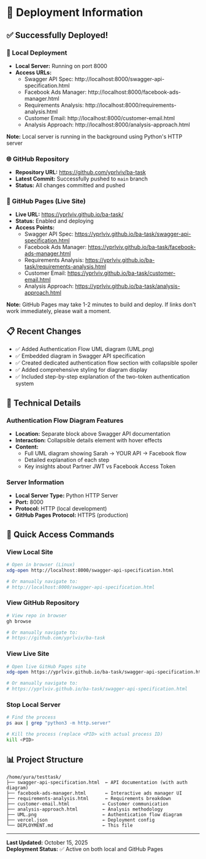 # 🚀 Deployment Information

## ✅ Successfully Deployed!

### 📍 Local Deployment
- **Local Server:** Running on port 8000
- **Access URLs:**
  - Swagger API Spec: http://localhost:8000/swagger-api-specification.html
  - Facebook Ads Manager: http://localhost:8000/facebook-ads-manager.html
  - Requirements Analysis: http://localhost:8000/requirements-analysis.html
  - Customer Email: http://localhost:8000/customer-email.html
  - Analysis Approach: http://localhost:8000/analysis-approach.html

**Note:** Local server is running in the background using Python's HTTP server

### 🌐 GitHub Repository
- **Repository URL:** https://github.com/yprlviv/ba-task
- **Latest Commit:** Successfully pushed to `main` branch
- **Status:** All changes committed and pushed

### 🔗 GitHub Pages (Live Site)
- **Live URL:** https://yprlviv.github.io/ba-task/
- **Status:** Enabled and deploying
- **Access Points:**
  - Swagger API Spec: https://yprlviv.github.io/ba-task/swagger-api-specification.html
  - Facebook Ads Manager: https://yprlviv.github.io/ba-task/facebook-ads-manager.html
  - Requirements Analysis: https://yprlviv.github.io/ba-task/requirements-analysis.html
  - Customer Email: https://yprlviv.github.io/ba-task/customer-email.html
  - Analysis Approach: https://yprlviv.github.io/ba-task/analysis-approach.html

**Note:** GitHub Pages may take 1-2 minutes to build and deploy. If links don't work immediately, please wait a moment.

## 📋 Recent Changes
- ✅ Added Authentication Flow UML diagram (UML.png)
- ✅ Embedded diagram in Swagger API specification
- ✅ Created dedicated authentication flow section with collapsible spoiler
- ✅ Added comprehensive styling for diagram display
- ✅ Included step-by-step explanation of the two-token authentication system

## 🔧 Technical Details

### Authentication Flow Diagram Features
- **Location:** Separate block above Swagger API documentation
- **Interaction:** Collapsible details element with hover effects
- **Content:** 
  - Full UML diagram showing Sarah → YOUR API → Facebook flow
  - Detailed explanation of each step
  - Key insights about Partner JWT vs Facebook Access Token

### Server Information
- **Local Server Type:** Python HTTP Server
- **Port:** 8000
- **Protocol:** HTTP (local development)
- **GitHub Pages Protocol:** HTTPS (production)

## 🎯 Quick Access Commands

### View Local Site
```bash
# Open in browser (Linux)
xdg-open http://localhost:8000/swagger-api-specification.html

# Or manually navigate to:
# http://localhost:8000/swagger-api-specification.html
```

### View GitHub Repository
```bash
# View repo in browser
gh browse

# Or manually navigate to:
# https://github.com/yprlviv/ba-task
```

### View Live Site
```bash
# Open live GitHub Pages site
xdg-open https://yprlviv.github.io/ba-task/swagger-api-specification.html

# Or manually navigate to:
# https://yprlviv.github.io/ba-task/swagger-api-specification.html
```

### Stop Local Server
```bash
# Find the process
ps aux | grep "python3 -m http.server"

# Kill the process (replace <PID> with actual process ID)
kill <PID>
```

## 📊 Project Structure
```
/home/yura/testtask/
├── swagger-api-specification.html  ← API documentation (with auth diagram)
├── facebook-ads-manager.html       ← Interactive ads manager UI
├── requirements-analysis.html      ← Requirements breakdown
├── customer-email.html            ← Customer communication
├── analysis-approach.html         ← Analysis methodology
├── UML.png                        ← Authentication flow diagram
├── vercel.json                    ← Deployment config
└── DEPLOYMENT.md                  ← This file
```

---

**Last Updated:** October 15, 2025  
**Deployment Status:** ✅ Active on both local and GitHub Pages

